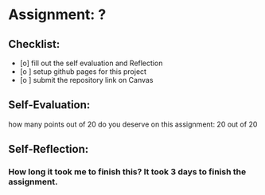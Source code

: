 # Assignment: ?

## Checklist:
- [o] fill out the self evaluation and Reflection
- [o ] setup github pages for this project
- [o ] submit the repository link on Canvas

## Self-Evaluation:

how many points out of 20 do you deserve on this assignment: 20 out of 20

## Self-Reflection:

### How long it took me to finish this? It took 3 days to finish the assignment.

